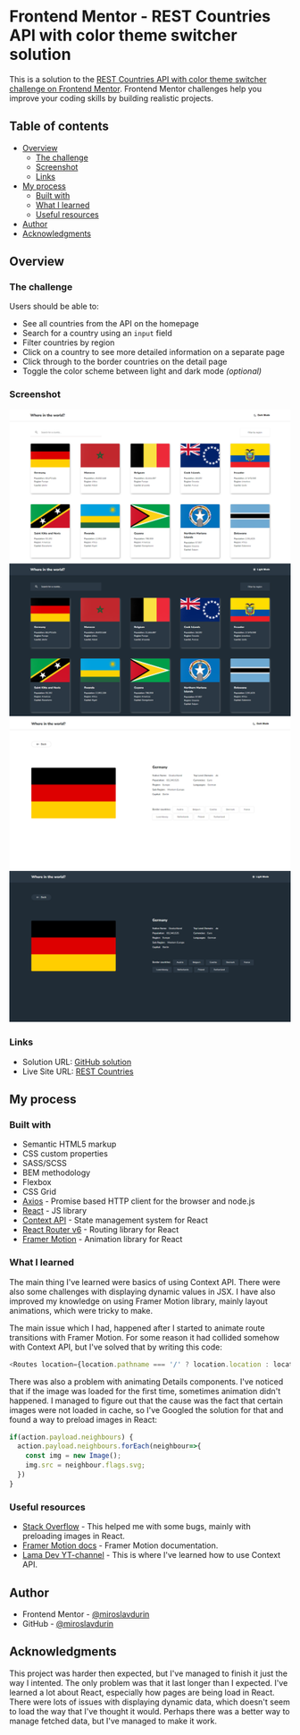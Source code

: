 # Frontend Mentor - REST Countries API with color theme switcher solution

This is a solution to the [REST Countries API with color theme switcher challenge on Frontend Mentor](https://www.frontendmentor.io/challenges/rest-countries-api-with-color-theme-switcher-5cacc469fec04111f7b848ca). Frontend Mentor challenges help you improve your coding skills by building realistic projects. 

## Table of contents

- [Overview](#overview)
  - [The challenge](#the-challenge)
  - [Screenshot](#screenshot)
  - [Links](#links)
- [My process](#my-process)
  - [Built with](#built-with)
  - [What I learned](#what-i-learned)
  - [Useful resources](#useful-resources)
- [Author](#author)
- [Acknowledgments](#acknowledgments)

## Overview

### The challenge

Users should be able to:

- See all countries from the API on the homepage
- Search for a country using an `input` field
- Filter countries by region
- Click on a country to see more detailed information on a separate page
- Click through to the border countries on the detail page
- Toggle the color scheme between light and dark mode *(optional)*

### Screenshot

![](./home-screen--light-theme.png)
![](./home-screen--dark-theme.png)
![](./details-screen--light-theme.png)
![](./details-screen--dark-theme.png)

### Links

- Solution URL: [GitHub solution](https://github.com/miroslavdurin/REST-countries)
- Live Site URL: [REST Countries](https://restcountries-mdurin.netlify.app)

## My process

### Built with

- Semantic HTML5 markup
- CSS custom properties
- SASS/SCSS
- BEM methodology
- Flexbox
- CSS Grid
- [Axios](https://axios-http.com/docs/intro) - Promise based HTTP client for the browser and node.js
- [React](https://reactjs.org/) - JS library
- [Context API](https://reactjs.org/docs/context.html) - State management system for React
- [React Router v6](https://reactrouter.com/docs/en/v6/getting-started/overview) -  Routing library for React
- [Framer Motion](https://www.framer.com/docs/) - Animation library for React


### What I learned

The main thing I've learned were basics of using Context API. There were also some challenges with displaying dynamic values in JSX.
I have also improved my knowledge on using Framer Motion library, mainly layout animations, which were tricky to make.

The main issue which I had, happened after I started to animate route transitions with Framer Motion. For some reason it had collided 
somehow with Context API, but I've solved that by writing this code:

```js
<Routes location={location.pathname === '/' ? location.location : location} key={location.key}>
```
There was also a problem with animating Details components. I've noticed that if the image was loaded for the first time, sometimes 
animation didn't happened. I managed to figure out that the cause was the fact that certain images were not loaded in cache, so I've 
Googled the solution for that and found a way to preload images in React:

```js
if(action.payload.neighbours) {
  action.payload.neighbours.forEach(neighbour=>{
    const img = new Image(); 
    img.src = neighbour.flags.svg;            
  })
}
```

### Useful resources

- [Stack Overflow](https://stackoverflow.com) - This helped me with some bugs, mainly with preloading images in React.
- [Framer Motion docs](https://www.framer.com/docs/) - Framer Motion documentation.
- [Lama Dev YT-channel](https://www.youtube.com/c/LamaDev/videos) - This is where I've learned how to use Context API.

## Author

- Frontend Mentor - [@miroslavdurin](https://www.frontendmentor.io/profile/miroslavdurin)
- GitHub - [@miroslavdurin](https://github.com/miroslavdurin)

## Acknowledgments

This project was harder then expected, but I've managed to finish it just the way I intented. The only problem was that it last longer than I expected. I've learned a lot about React, especially how pages are being load in React. There were lots of issues with displaying dynamic data, which doesn't seem to load the way that I've thought it would. Perhaps there was a better way to manage fetched data, but I've managed to make it work.